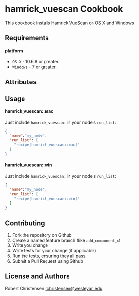 hamrick_vuescan Cookbook
====================
This cookbook installs Hamrick VueScan on OS X and Windows

Requirements
------------
#### platform
- `OS X` - 10.6.8 or greater.
- `Windows` - 7 or greater.

Attributes
----------

Usage
-----
#### hamrick_vuescan::mac

Just include `hamrick_vuescan:` in your node's `run_list`:

```json
{
  "name":"my_node",
  "run_list": [
    "recipe[hamrick_vuescan::mac]"
  ]
}
```

#### hamrick_vuescan::win

Just include `hamrick_vuescan:` in your node's `run_list`:

```json
{
  "name":"my_node",
  "run_list": [
    "recipe[hamrick_vuescan::win]"
  ]
}
```

Contributing
------------

1. Fork the repository on Github
2. Create a named feature branch (like `add_component_x`)
3. Write you change
4. Write tests for your change (if applicable)
5. Run the tests, ensuring they all pass
6. Submit a Pull Request using Github

License and Authors
-------------------
Robert Christensen <rchristensen@wesleyan.edu>